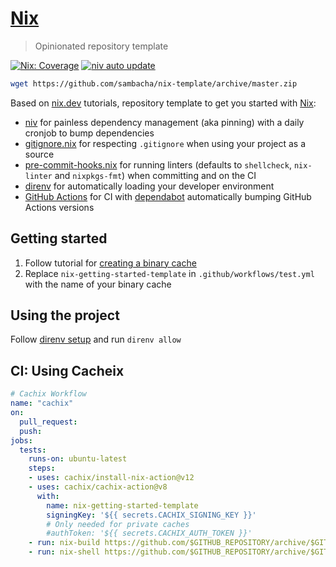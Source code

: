 # [Nix](#) 

> Opinionated repository template

[![Nix: Coverage](https://github.com/sambacha/nix-template/actions/workflows/test.yml/badge.svg?branch=master)](https://github.com/sambacha/nix-template/actions/workflows/test.yml) [![niv auto update](https://github.com/sambacha/nix-template/actions/workflows/update-niv.yml/badge.svg?branch=master)](https://github.com/sambacha/nix-template/actions/workflows/update-niv.yml)

```bash
wget https://github.com/sambacha/nix-template/archive/master.zip
```

Based on [nix.dev](https://nix.dev) tutorials, repository template to get you started with [Nix](https://nixos.org/):

- [niv](https://github.com/nmattia/niv) for painless dependency management (aka pinning) with a daily cronjob to bump dependencies
- [gitignore.nix](https://github.com/hercules-ci/gitignore.nix) for respecting `.gitignore` when using your project as a source
- [pre-commit-hooks.nix](https://github.com/cachix/pre-commit-hooks.nix) for running linters (defaults to `shellcheck`, `nix-linter` and `nixpkgs-fmt`) when committing and on the CI
- [direnv](https://direnv.net/) for automatically loading your developer environment
- [GitHub Actions](https://github.com/features/actions) for CI with [dependabot](https://dependabot.com/) automatically bumping GitHub Actions versions

## Getting started

1. Follow tutorial for [creating a binary cache](https://nix.dev/tutorials/continuous-integration-github-actions.html)
2. Replace ``nix-getting-started-template`` in ``.github/workflows/test.yml`` with the name of your binary cache

## Using the project

Follow [direnv setup](https://nix.dev/tutorials/declarative-and-reproducible-developer-environments.html#direnv-automatically-activating-the-environment-on-directory-change) and run `direnv allow`

## CI: Using Cacheix 

```yml
# Cachix Workflow
name: "cachix"
on:
  pull_request:
  push:
jobs:
  tests:
    runs-on: ubuntu-latest
    steps:
    - uses: cachix/install-nix-action@v12
    - uses: cachix/cachix-action@v8
      with:
        name: nix-getting-started-template
        signingKey: '${{ secrets.CACHIX_SIGNING_KEY }}'
        # Only needed for private caches
        #authToken: '${{ secrets.CACHIX_AUTH_TOKEN }}'
    - run: nix-build https://github.com/$GITHUB_REPOSITORY/archive/$GITHUB_SHA.tar.gz
    - run: nix-shell https://github.com/$GITHUB_REPOSITORY/archive/$GITHUB_SHA.tar.gz --run "echo OK"

```
